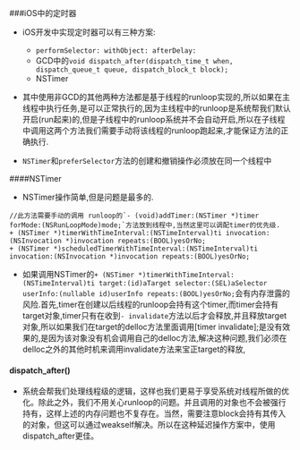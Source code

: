 ###iOS中的定时器
* iOS开发中实现定时器可以有三种方案:
    - `performSelector: withObject: afterDelay:`                      
    -  GCD中的`void
dispatch_after(dispatch_time_t when,
	dispatch_queue_t queue,
	dispatch_block_t block);`
    - NSTimer
    
* 其中使用非GCD的其他两种方法都是基于线程的runloop实现的,所以如果在主线程中执行任务,是可以正常执行的,因为主线程中的runloop是系统帮我们默认开启(run起来)的,但是子线程中的runloop系统并不会自动开启,所以在子线程中调用这两个方法我们需要手动将该线程的runloop跑起来,才能保证方法的正确执行.
* `NSTimer`和`preferSelector`方法的创建和撤销操作必须放在同一个线程中

####NSTimer
* NSTimer操作简单,但是问题是最多的.

```objc
//此方法需要手动的调用 runloop的`- (void)addTimer:(NSTimer *)timer forMode:(NSRunLoopMode)mode;`方法放到线程中,当然这里可以调配timer的优先级.
+ (NSTimer *)timerWithTimeInterval:(NSTimeInterval)ti invocation:(NSInvocation *)invocation repeats:(BOOL)yesOrNo;
+ (NSTimer *)scheduledTimerWithTimeInterval:(NSTimeInterval)ti invocation:(NSInvocation *)invocation repeats:(BOOL)yesOrNo;
```
* 如果调用NSTimer的`+ (NSTimer *)timerWithTimeInterval:(NSTimeInterval)ti target:(id)aTarget selector:(SEL)aSelector userInfo:(nullable id)userInfo repeats:(BOOL)yesOrNo;`会有内存泄露的风险.首先,timer在创建以后线程的runloop会持有这个timer,而timer会持有target对象,timer只有在收到`- invalidate`方法以后才会释放,并且释放target对象,所以如果我们在target的delloc方法里面调用[timer invalidate];是没有效果的,是因为该对象没有机会调用自己的delloc方法,解决这种问题,我们必须在delloc之外的其他时机来调用invalidate方法来宝正target的释放,

#### dispatch_after()
* 系统会帮我们处理线程级的逻辑，这样也我们更易于享受系统对线程所做的优化。除此之外，我们不用关心runloop的问题。并且调用的对象也不会被强行持有，这样上述的内存问题也不复存在。当然，需要注意block会持有其传入的对象，但这可以通过weakself解决。所以在这种延迟操作方案中，使用dispatch_after更佳。
